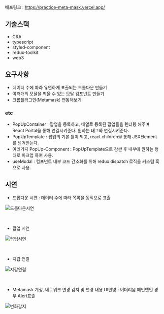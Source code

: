 배포링크 : https://practice-meta-mask.vercel.app/


## 기술스택

- CRA
- typescript
- styled-component
- redux-toolkit
- web3

## 요구사항

- 데이터 수에 따라 유연하게 표출되는 드롭다운 만들기
- 여러개의 모달을 띄울 수 있는 모달 컴포넌트 만들기
- 크롬플러그인(Metamask) 연동해보기

### etc

- PopUpContainer : 팝업을 등록하고, 배열로 등록된 팝업들을 렌더링 해주며 React Portal을 통해 연결시켜준다. 원하는 태그와 연결시켜준다.
- PopUpTemplate : 팝업의 기본 틀이 되고, react children을 통해 JSXElement를 넘겨받는다.
- 여러가지 PopUp-Component : PopUpTemplate으로 감싼 후 내부에 원하는 형태로 마크업 하여 사용.
- useModal : 컴포넌트 내부 코드 간소화를 위해 redux dispatch 로직을 커스텀 훅으로 사용.

## 시연

- 드롭다운 시연 : 데이터 수에 따라 목록을 동적으로 표출

![드롭다운시연](https://user-images.githubusercontent.com/87750478/200191528-e511dba1-9bf4-4a46-8787-fc6be877a6c9.gif)

<br>

- 팝업 시연

![팝업시연](https://user-images.githubusercontent.com/87750478/200191684-fc29a20d-082d-422e-b580-e11b008fd007.gif)

<br>

- 지갑 연결

![지갑연결](https://user-images.githubusercontent.com/87750478/200191711-d42d2a3b-6d7f-429e-ad99-8386197fe2e4.gif)

<br>

- Metamask 계정, 네트워크 변경 감지 및 변경 내용 UI반영 : 이더리움 메인넷인 경우 Alert표출  

![변화감지](https://user-images.githubusercontent.com/87750478/200191935-d1e45e07-e36f-4fcc-ac0b-adf01a8fab08.gif)

